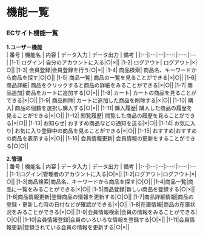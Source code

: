 # 機能一覧
### ECサイト機能一覧

**1.ユーザー機能**  
 | 番号 | 機能名 | 内容 | データ入力 | データ出力 | 備考 |
 |:--|:--|:--|:---:|:---:|:--|
 |1-1| ログイン|  自分のアカウントに入る|○|×||
 |1-2| ログアウト| ログアウト|×|○||
 |1-3| 会員登録|会員登録を行う|○|×||
 |1-4| 商品検索| 商品名、キーワードから商品を探す|○|○||
 |1-5| 商品一覧| 商品の一覧を見ることができる|×|○||
 |1-6| 商品詳細| 商品をクリックすると商品の詳細をみることができる|×|○||
 |1-7| 商品追加| 商品をカートに追加する|○|×||
 |1-8| カート| カートの商品を見ることができる|×|○||
 |1-9| 商品削除| カートに追加した商品を削除する|×|○||
 |1-10| 購入| 商品の個数を選択し購入する|○|×||
 |1-11| 購入履歴| 購入した商品の履歴を見ることができる|×|○||
 |1-12| 閲覧履歴| 閲覧した商品の履歴を見ることができる|×|○||
 |1-13| お知らせ| おすすめ商品などの通知を送る|×|○||
 |1-14| お気に入り| お気に入り登録中の商品を見ることができる|×|○||
 |1-15| おすすめ|おすすめの商品を表示する|×|○||
 |1-16| 会員情報更新| 会員情報の更新をすることができる|○|○||

 
 **2.管理**  
 | 番号 | 機能名 | 内容 | データ入力 | データ出力 | 備考 |
 |:--|:--|:--|:---:|:---:|:--|
 |1-1|ログイン|管理者のアカウントに入る|○|×||
 |1-2|ログアウト|ログアウト|×|○||
 |1-3|商品検索|商品名、キーワードから商品を探す|○|○||
 |1-4|商品一覧|商品に一覧をみることができる|×|○||
 |1-5|商品登録|新しい商品を登録する|○|×||
 |1-6|商品情報更新|登録商品の情報を更新する|○|○||
 |1-7|商品詳細情報|商品の登録・更新した時の日付などが確認ができる|×|○||
 |1-8|在庫情報|商品の在庫状況をみることができる|×|○||
 |1-9|会員情報検索|会員の情報をみることができる|○|○||
 |1-10|会員情報登録|会員のいろいろな情報を登録する|○|×||
 |1-11|会員情報更新|登録されている会員の情報を更新する|○|×||
 
